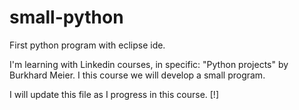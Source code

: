 # small-python
First python program with eclipse ide.

I'm learning with Linkedin courses, in specific: "Python projects" by Burkhard Meier.
I this course we will develop a small program.

I will update this file as I progress in this course. [!]
